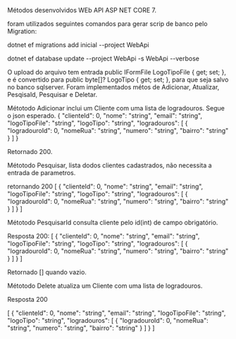 
Métodos desenvolvidos WEb API ASP NET CORE 7.

foram utilizados seguintes comandos para gerar scrip de banco pelo Migration:

dotnet ef migrations add inicial --project WebApi

dotnet ef database update --project WebApi -s WebApi --verbose

O upload do arquivo tem entrada public IFormFile LogoTipoFile { get; set; }, e é convertido para public byte[]? LogoTipo { get; set; }, para que seja salvo no banco sqlserver.
Foram implementados métos de Adicionar, Atualizar, PesqisaId, Pesquisar e Deletar.

Métotodo Adicionar inclui um Cliente com uma lista de logradouros. Segue o json esperado. 
{
  "clienteId": 0,
  "nome": "string",
  "email": "string",
  "logoTipoFile": "string",
  "logoTipo": "string",
  "logradouros": [
    {
      "logradouroId": 0,
      "nomeRua": "string",
      "numero": "string",
      "bairro": "string"
    }
  ]
}

Retornado 200.

Métotodo Pesquisar, lista dodos clientes cadastrados, não necessita a entrada de parametros.

retornando 200
[
  {
    "clienteId": 0,
    "nome": "string",
    "email": "string",
    "logoTipoFile": "string",
    "logoTipo": "string",
    "logradouros": [
      {
        "logradouroId": 0,
        "nomeRua": "string",
        "numero": "string",
        "bairro": "string"
      }
    ]
  }
]

Métotodo PesquisarId consulta cliente pelo id(int) de campo obrigatório.

Resposta 200:
[
  {
    "clienteId": 0,
    "nome": "string",
    "email": "string",
    "logoTipoFile": "string",
    "logoTipo": "string",
    "logradouros": [
      {
        "logradouroId": 0,
        "nomeRua": "string",
        "numero": "string",
        "bairro": "string"
      }
    ]
  }
]

Retornado [] quando vazio.

Métotodo Delete atualiza um Cliente com uma lista de logradouros.

Resposta 200

[
  {
    "clienteId": 0,
    "nome": "string",
    "email": "string",
    "logoTipoFile": "string",
    "logoTipo": "string",
    "logradouros": [
      {
        "logradouroId": 0,
        "nomeRua": "string",
        "numero": "string",
        "bairro": "string"
      }
    ]
  }
]








